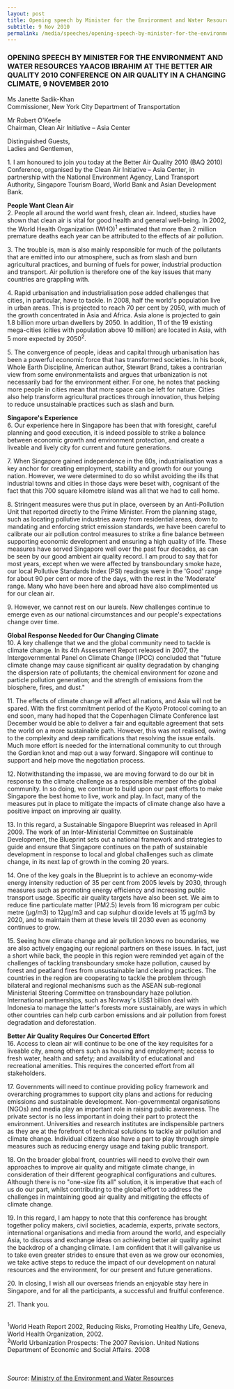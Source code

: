 ```yaml
---
layout: post
title: Opening speech by Minister for the Environment and Water Resources Yaacob Ibrahim at the Better Air Quality 2010 Conference on Air Quality in a Changing Climate, 9 November 2010
subtitle: 9 Nov 2010
permalink: /media/speeches/opening-speech-by-minister-for-the-environment-and-water-resources-yaacob-ibrahim-at-the-better-air-quality-2010-conference-on-air-quality-in-a-changing-climate-9-november-2010
---
```


### OPENING SPEECH BY MINISTER FOR THE ENVIRONMENT AND WATER RESOURCES YAACOB IBRAHIM AT THE BETTER AIR QUALITY 2010 CONFERENCE ON AIR QUALITY IN A CHANGING CLIMATE, 9 NOVEMBER 2010

Ms Janette Sadik-Khan  
Commissioner, New York City Department of Transportation

Mr Robert O'Keefe  
Chairman, Clean Air Initiative – Asia Center

Distinguished Guests,  
Ladies and Gentlemen,

1\. I am honoured to join you today at the Better Air Quality 2010 (BAQ 2010) Conference, organised by the Clean Air Initiative – Asia Center, in partnership with the National Environment Agency, Land Transport Authority, Singapore Tourism Board, World Bank and Asian Development Bank.

**People Want Clean Air**  
2\. People all around the world want fresh, clean air. Indeed, studies have shown that clean air is vital for good health and general well-being. In 2002, the World Health Organization (WHO)<sup>1</sup> estimated that more than 2 million premature deaths each year can be attributed to the effects of air pollution.

3\. The trouble is, man is also mainly responsible for much of the pollutants that are emitted into our atmosphere, such as from slash and burn agricultural practices, and burning of fuels for power, industrial production and transport. Air pollution is therefore one of the key issues that many countries are grappling with.

4\. Rapid urbanisation and industrialisation pose added challenges that cities, in particular, have to tackle. In 2008, half the world's population live in urban areas. This is projected to reach 70 per cent by 2050, with much of the growth concentrated in Asia and Africa. Asia alone is projected to gain 1.8 billion more urban dwellers by 2050. In addition, 11 of the 19 existing mega-cities (cities with population above 10 million) are located in Asia, with 5 more expected by 2050<sup>2</sup>.

5\. The convergence of people, ideas and capital through urbanisation has been a powerful economic force that has transformed societies. In his book, Whole Earth Discipline, American author, Stewart Brand, takes a contrarian view from some environmentalists and argues that urbanization is not necessarily bad for the environment either. For one, he notes that packing more people in cities mean that more space can be left for nature. Cities also help transform agricultural practices through innovation, thus helping to reduce unsustainable practices such as slash and burn.

**Singapore's Experience**  
6\. Our experience here in Singapore has been that with foresight, careful planning and good execution, it is indeed possible to strike a balance between economic growth and environment protection, and create a liveable and lively city for current and future generations.

7\. When Singapore gained independence in the 60s, industrialisation was a key anchor for creating employment, stability and growth for our young nation. However, we were determined to do so whilst avoiding the ills that industrial towns and cities in those days were beset with, cognisant of the fact that this 700 square kilometre island was all that we had to call home.

8\. Stringent measures were thus put in place, overseen by an Anti-Pollution Unit that reported directly to the Prime Minister. From the planning stage, such as locating pollutive industries away from residential areas, down to mandating and enforcing strict emission standards, we have been careful to calibrate our air pollution control measures to strike a fine balance between supporting economic development and ensuring a high quality of life. These measures have served Singapore well over the past four decades, as can be seen by our good ambient air quality record. I am proud to say that for most years, except when we were affected by transboundary smoke haze, our local Pollutive Standards Index (PSI) readings were in the 'Good' range for about 90 per cent or more of the days, with the rest in the 'Moderate' range. Many who have been here and abroad have also complimented us for our clean air.

9\. However, we cannot rest on our laurels. New challenges continue to emerge even as our national circumstances and our people's expectations change over time.

**Global Response Needed for Our Changing Climate**  
10\. A key challenge that we and the global community need to tackle is climate change. In its 4th Assessment Report released in 2007, the Intergovernmental Panel on Climate Change (IPCC) concluded that "future climate change may cause significant air quality degradation by changing the dispersion rate of pollutants; the chemical environment for ozone and particle pollution generation; and the strength of emissions from the biosphere, fires, and dust."

11\. The effects of climate change will affect all nations, and Asia will not be spared. With the first commitment period of the Kyoto Protocol coming to an end soon, many had hoped that the Copenhagen Climate Conference last December would be able to deliver a fair and equitable agreement that sets the world on a more sustainable path. However, this was not realised, owing to the complexity and deep ramifications that resolving the issue entails. Much more effort is needed for the international community to cut through the Gordian knot and map out a way forward. Singapore will continue to support and help move the negotiation process.

12\. Notwithstanding the impasse, we are moving forward to do our bit in response to the climate challenge as a responsible member of the global community. In so doing, we continue to build upon our past efforts to make Singapore the best home to live, work and play. In fact, many of the measures put in place to mitigate the impacts of climate change also have a positive impact on improving air quality.

13\. In this regard, a Sustainable Singapore Blueprint was released in April 2009. The work of an Inter-Ministerial Committee on Sustainable Development, the Blueprint sets out a national framework and strategies to guide and ensure that Singapore continues on the path of sustainable development in response to local and global challenges such as climate change, in its next lap of growth in the coming 20 years.

14\. One of the key goals in the Blueprint is to achieve an economy-wide energy intensity reduction of 35 per cent from 2005 levels by 2030, through measures such as promoting energy efficiency and increasing public transport usage. Specific air quality targets have also been set. We aim to reduce fine particulate matter (PM2.5) levels from 16 microgram per cubic metre (µg/m3) to 12µg/m3 and cap sulphur dioxide levels at 15 µg/m3 by 2020, and to maintain them at these levels till 2030 even as economy continues to grow.

15\. Seeing how climate change and air pollution knows no boundaries, we are also actively engaging our regional partners on these issues. In fact, just a short while back, the people in this region were reminded yet again of the challenges of tackling transboundary smoke haze pollution, caused by forest and peatland fires from unsustainable land clearing practices. The countries in the region are cooperating to tackle the problem through bilateral and regional mechanisms such as the ASEAN sub-regional Ministerial Steering Committee on transboundary haze pollution. International partnerships, such as Norway's US$1 billion deal with Indonesia to manage the latter's forests more sustainably, are ways in which other countries can help curb carbon emissions and air pollution from forest degradation and deforestation.

**Better Air Quality Requires Our Concerted Effort**  
16\. Access to clean air will continue to be one of the key requisites for a liveable city, among others such as housing and employment; access to fresh water, health and safety; and availability of educational and recreational amenities. This requires the concerted effort from all stakeholders.

17\. Governments will need to continue providing policy framework and overarching programmes to support city plans and actions for reducing emissions and sustainable development. Non-governmental organisations (NGOs) and media play an important role in raising public awareness. The private sector is no less important in doing their part to protect the environment. Universities and research institutes are indispensible partners as they are at the forefront of technical solutions to tackle air pollution and climate change. Individual citizens also have a part to play through simple measures such as reducing energy usage and taking public transport.

18\. On the broader global front, countries will need to evolve their own approaches to improve air quality and mitigate climate change, in consideration of their different geographical configurations and cultures. Although there is no "one-size fits all" solution, it is imperative that each of us do our part, whilst contributing to the global effort to address the challenges in maintaining good air quality and mitigating the effects of climate change.

19\. In this regard, I am happy to note that this conference has brought together policy makers, civil societies, academia, experts, private sectors, international organisations and media from around the world, and especially Asia, to discuss and exchange ideas on achieving better air quality against the backdrop of a changing climate. I am confident that it will galvanise us to take even greater strides to ensure that even as we grow our economies, we take active steps to reduce the impact of our development on natural resources and the environment, for our present and future generations.

20\. In closing, I wish all our overseas friends an enjoyable stay here in Singapore, and for all the participants, a successful and fruitful conference.

21\. Thank you.
<br><br>

<sup>1</sup>World Heath Report 2002, Reducing Risks, Promoting Healthy Life, Geneva, World Health Organization, 2002.  
<sup>2</sup>World Urbanization Prospects: The 2007 Revision. United Nations Department of Economic and Social Affairs. 2008
<br><br><br>


*Source*: [<a href="https://www.mewr.gov.sg/news/opening-speech-by-dr-yaacob-ibrahim--minister-for-the-environment-and-water-resources-at-the-better-air-quality-2010-baq-2010-conference-on-air-quality-in-a-changing-climate-on-tuesday--9-november-2010--900-am--at-suntec-singapore-convention-center" target="_blank">Ministry of the Environment and Water Resources</a>](https://www.mewr.gov.sg/news/opening-speech-by-dr-yaacob-ibrahim--minister-for-the-environment-and-water-resources-at-the-better-air-quality-2010-baq-2010-conference-on-air-quality-in-a-changing-climate-on-tuesday--9-november-2010--900-am--at-suntec-singapore-convention-center)